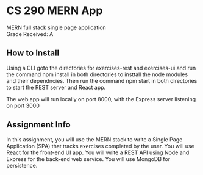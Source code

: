 # CS 290 MERN App

MERN full stack single page application <br />
Grade Received: A 

## How to Install 
Using a CLI goto the directories for exercises-rest and exercises-ui and run the command npm install in both directories to insttall the node modules and their dependncies. Then run the command npm start in both directories to start the REST server and React app. 

The web app will run locally on port 8000, with the Express server listening on port 3000

## Assignment Info
In this assignment, you will use the MERN stack to write a Single Page Application (SPA) that tracks exercises completed by the user. You will use React for the front-end UI app. You will write a REST API using Node and Express for the back-end web service. You will use MongoDB for persistence.
